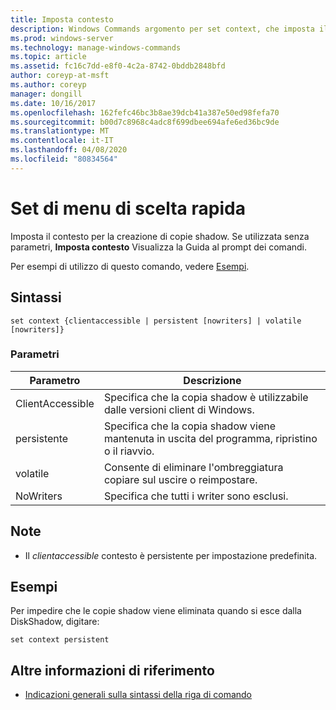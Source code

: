 ```yaml
---
title: Imposta contesto
description: Windows Commands argomento per set context, che imposta il contesto per la creazione di copie shadow.
ms.prod: windows-server
ms.technology: manage-windows-commands
ms.topic: article
ms.assetid: fc16c7dd-e8f0-4c2a-8742-0bddb2848bfd
author: coreyp-at-msft
ms.author: coreyp
manager: dongill
ms.date: 10/16/2017
ms.openlocfilehash: 162fefc46bc3b8ae39dcb41a387e50ed98fefa70
ms.sourcegitcommit: b00d7c8968c4adc8f699dbee694afe6ed36bc9de
ms.translationtype: MT
ms.contentlocale: it-IT
ms.lasthandoff: 04/08/2020
ms.locfileid: "80834564"
---
```

# <a name="set-contex"></a>Set di menu di scelta rapida

Imposta il contesto per la creazione di copie shadow. Se utilizzata senza parametri, **Imposta contesto** Visualizza la Guida al prompt dei comandi.

Per esempi di utilizzo di questo comando, vedere [Esempi](#BKMK_examples).

## <a name="syntax"></a>Sintassi

```
set context {clientaccessible | persistent [nowriters] | volatile [nowriters]}
```

### <a name="parameters"></a>Parametri

|Parametro|Descrizione|
|---------|-----------|
|ClientAccessible|Specifica che la copia shadow è utilizzabile dalle versioni client di Windows.|
|persistente|Specifica che la copia shadow viene mantenuta in uscita del programma, ripristino o il riavvio.|
|volatile|Consente di eliminare l'ombreggiatura copiare sul uscire o reimpostare.|
|NoWriters|Specifica che tutti i writer sono esclusi.|

## <a name="remarks"></a>Note

-   Il *clientaccessible* contesto è persistente per impostazione predefinita.

## <a name="examples"></a><a name=BKMK_examples></a>Esempi

Per impedire che le copie shadow viene eliminata quando si esce dalla DiskShadow, digitare:
```
set context persistent
```

## <a name="additional-references"></a>Altre informazioni di riferimento

- [Indicazioni generali sulla sintassi della riga di comando](command-line-syntax-key.md)